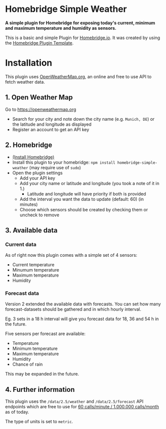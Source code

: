 # Homebridge Simple Weather

**A simple plugin for Homebridge for exposing today's current, minimum and maximum temperature and humidity as sensors.**

This is a basic and simple Plugin for [Homebridge.io](https://homebridge.io). It was created by using the [Homebridge Plugin Template](https://github.com/homebridge/homebridge-plugin-template).

# Installation

This plugin uses [OpenWeatherMap.org](https://openweathermap.org), an online and free to use API to fetch weather data.

## 1. Open Weather Map
Go to https://openweathermap.org
* Search for your city and note down the city name (e.g. `Munich, DE`) or the latitude and longitude as displayed
* Register an account to get an API key

## 2. Homebridge
* [(Install Homebridge)](https://github.com/homebridge/homebridge/wiki)
* Install this plugin to your homebridge: `npm install homebridge-simple-weather` (may require use of `sudo`)
* Open the plugin settings
    * Add your API key
    * Add your city name or latitude and longitude (you took a note of it in 1.)
        * Latitude and longitude will have priority if both is provided
    * Add the interval you want the data to update (default: 60) (in minutes)
    * Choose which sensors should be created by checking them or uncheck to remove

## 3. Available data
### Current data
As of right now this plugin comes with a simple set of 4 sensors:
* Current temperature
* Minumum temperature
* Maximum temperature
* Humidity

### Forecast data
Version 2 extended the available data with forecasts. You can set how many forecast-datasets should be gathered and in which hourly interval.

Eg. 3 sets in a 18 h interval will give you forecast data for 18, 36
and 54 h in the future.

Five sensors per forecast are available:
* Temperature
* Minimum temperature
* Maximum temperature
* Humidity
* Chance of rain

This may be expanded in the future.

## 4. Further information
This plugin uses the `/data/2.5/weather` and `/data/2.5/forecast` API endpoints which are free to use for [60 calls/minute / 1.000.000 calls/month](https://openweathermap.org/price) as of today.

The type of units is set to `metric`.